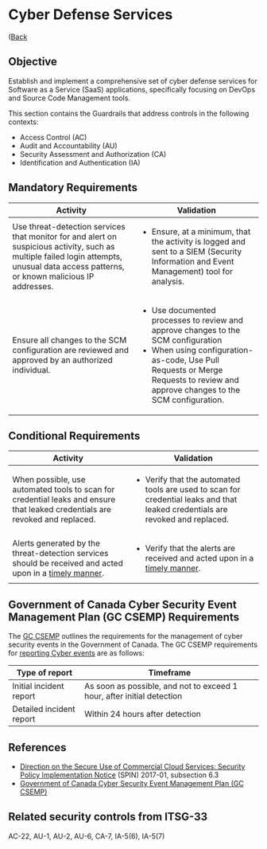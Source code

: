 # Cyber Defense Services

([Back](../../GUARDRAILS.md)

## Objective

Establish and implement a comprehensive set of cyber defense services for Software as a Service (SaaS) applications, specifically focusing on DevOps and Source Code Management tools.

This section contains the Guardrails that address controls in the following contexts:

- Access Control (AC)
- Audit and Accountability (AU)
- Security Assessment and Authorization (CA)
- Identification and Authentication (IA)

## Mandatory Requirements

| Activity | Validation |
| --- | --- |
| Use threat-detection services that monitor for and alert on suspicious activity, such as multiple failed login attempts, unusual data access patterns, or known malicious IP addresses. | <ul><li>Ensure, at a minimum, that the activity is logged and sent to a SIEM (Security Information and Event Management) tool for analysis.</li></ul> |
| Ensure all changes to the SCM configuration are reviewed and approved by an authorized individual. | <ul><li>Use documented processes to review and approve changes to the SCM configuration</li><li>When using configuration-as-code, Use Pull Requests or Merge Requests to review and approve changes to the SCM configuration.</li></ul> |

## Conditional Requirements

| Activity | Validation |
| --- | --- |
| When possible, use automated tools to scan for credential leaks and ensure that leaked credentials are revoked and replaced. | <ul><li>Verify that the automated tools are used to scan for credential leaks and that leaked credentials are revoked and replaced.</li></ul> |
| Alerts generated by the threat-detection services should be received and acted upon in a [timely manner](#government-of-canada-cyber-security-event-management-plan-gc-csemp-requirements). | <ul><li>Verify that the alerts are received and acted upon in a [timely manner](#government-of-canada-cyber-security-event-management-plan-gc-csemp-requirements).</li></ul> |

## Government of Canada Cyber Security Event Management Plan (GC CSEMP) Requirements

The [GC CSEMP](https://www.canada.ca/en/government/system/digital-government/online-security-privacy/security-identity-management/government-canada-cyber-security-event-management-plan.html) outlines the requirements for the management of cyber security events in the Government of Canada. The GC CSEMP requirements for [reporting Cyber events](https://www.canada.ca/en/government/system/digital-government/online-security-privacy/security-identity-management/government-canada-cyber-security-event-management-plan.html#toc8) are as follows:

| Type of report | Timeframe |
| --- | --- |
| Initial incident report | As soon as possible, and not to exceed 1 hour, after initial detection |
| Detailed incident report | Within 24 hours after detection |

## References

- [Direction on the Secure Use of Commercial Cloud Services: Security Policy Implementation Notice](https://www.canada.ca/en/treasury-board-secretariat/services/access-information-privacy/security-identity-management/direction-secure-use-commercial-cloud-services-spin.html) (SPIN) 2017-01, subsection 6.3
- [Government of Canada Cyber Security Event Management Plan (GC CSEMP)](https://www.canada.ca/en/government/system/digital-government/online-security-privacy/security-identity-management/government-canada-cyber-security-event-management-plan.html)

## Related security controls from ITSG-33

AC-22,
AU-1, AU-2, AU-6,
CA-7,
IA-5(6), IA-5(7)
